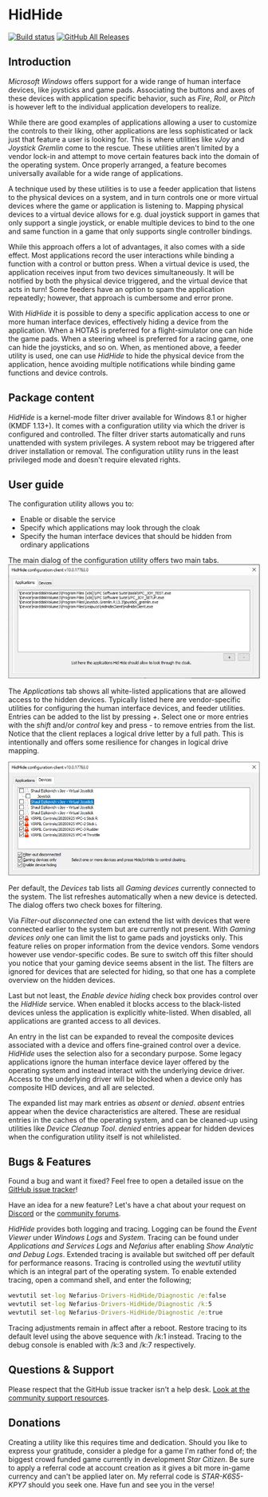 # HidHide

[![Build status](https://ci.appveyor.com/api/projects/status/s3t4ffx5fnfw5g65/branch/master?svg=true)](https://ci.appveyor.com/project/nefarius/hidhide/branch/master) [![GitHub All Releases](https://img.shields.io/github/downloads/ViGEm/HidHide/total)](https://somsubhra.com/github-release-stats/?username=ViGEm&repository=HidHide)

## Introduction

*Microsoft Windows* offers support for a wide range of human interface devices, like joysticks and game pads.
Associating the buttons and axes of these devices with application specific behavior, such as *Fire*, *Roll*, or *Pitch*
is however left to the individual application developers to realize.

While there are good examples of applications allowing a user to customize the controls to their liking, other
applications are less sophisticated or lack just that feature a user is looking for. This is where utilities like *vJoy*
and *Joystick Gremlin* come to the rescue. These utilities aren't limited by a vendor lock-in and attempt to move
certain features back into the domain of the operating system. Once properly arranged, a feature becomes
universally available for a wide range of applications.

A technique used by these utilities is to use a feeder application that listens to the physical devices on a system,
and in turn controls one or more virtual devices where the game or application is listening to. Mapping physical
devices to a virtual device allows for e.g. dual joystick support in games that only support a single joystick, or
enable multiple devices to bind to the one and same function in a game that only supports single controller bindings.

While this approach offers a lot of advantages, it also comes with a side effect. Most applications record the user
interactions while binding a function with a control or button press. When a virtual device is used, the application
receives input from two devices simultaneously. It will be notified by both the physical device triggered, and the
virtual device that acts in turn! Some feeders have an option to spam the application repeatedly; however, that approach is
cumbersome and error prone.

With *HidHide* it is possible to deny a specific application access to one or more human interface devices, effectively
hiding a device from the application. When a HOTAS is preferred for a flight-simulator one can hide the game pads.
When a steering wheel is preferred for a racing game, one can hide the joysticks, and so on. When, as mentioned
above, a feeder utility is used, one can use *HidHide* to hide the physical device from the application, hence avoiding
multiple notifications while binding game functions and device controls.

## Package content

*HidHide* is a kernel-mode filter driver available for Windows 8.1 or higher (KMDF 1.13+). It comes with a configuration
utility via which the driver is configured and controlled. The filter driver starts automatically and runs unattended
with system privileges. A system reboot may be triggered after driver installation or removal. The configuration utility
runs in the least privileged mode and doesn't require elevated rights.

## User guide

The configuration utility allows you to:

- Enable or disable the service
- Specify which applications may look through the cloak
- Specify the human interface devices that should be hidden from ordinary applications

The main dialog of the configuration utility offers two main tabs.
![Screen capture of applications tab](/README/DlgApplications.jpg)

The *Applications* tab shows all white-listed applications that are allowed access to the hidden devices. Typically listed
here are vendor-specific utilities for configuring the human interface devices, and feeder utilities. Entries can be added
to the list by pressing *+*. Select one or more entries with the *shift* and/or *control* key and press *-* to remove entries
from the list. Notice that the client replaces a logical drive letter by a full path. This is intentionally and offers some
resilience for changes in logical drive mapping.

![Screen capture of devices tab](/README/DlgDevices.jpg)

Per default, the *Devices* tab lists all *Gaming devices* currently connected to the system. The list refreshes automatically
when a new device is detected. The dialog offers two check boxes for filtering.

Via *Filter-out disconnected* one can extend the list with devices that were connected earlier to the system but are
currently not present. With *Gaming devices only* one can limit the list to game pads and joysticks only. This feature
relies on proper information from the device vendors. Some vendors however use vendor-specific codes. Be sure to
switch off this filter should you notice that your gaming device seems absent in the list. The filters are ignored for
devices that are selected for hiding, so that one has a complete overview on the hidden devices.

Last but not least, the *Enable device hiding* check box provides control over the *HidHide* service. When enabled it
blocks access to the black-listed devices unless the application is explicitly white-listed. When disabled, all applications
are granted access to all devices.

An entry in the list can be expanded to reveal the composite devices associated with a device and offers fine-grained
control over a device. *HidHide* uses the selection also for a secondary purpose. Some legacy applications ignore the
human interface device layer offered by the operating system and instead interact with the underlying device driver.
Access to the underlying driver will be blocked when a device only has composite HID devices, and all are selected.

The expanded list may mark entries as *absent* or *denied*. *absent* entries appear when the device characteristics are altered.
These are residual entries in the caches of the operating system, and can be cleaned-up using utilities like *Device Cleanup Tool*.
*denied* entries appear for hidden devices when the configuration utility itself is not whilelisted.

## Bugs & Features

Found a bug and want it fixed? Feel free to open a detailed issue on the [GitHub issue tracker](../../issues)!

Have an idea for a new feature? Let's have a chat about your request on [Discord](https://discord.vigem.org) or the [community forums](https://forums.vigem.org).

*HidHide* provides both logging and tracing. Logging can be found the *Event Viewer* under *Windows Logs* and *System*.
Tracing can be found under *Applications and Services Logs* and *Nefarius* after enabling *Show Analytic and Debug Logs*.
Extended tracing is available but switched off per default for performance reasons. Tracing is controlled using the *wevtutil* utility
which is an integral part of the operating system. To enable extended tracing, open a command shell, and enter the following;

```cmd
wevtutil set-log Nefarius-Drivers-HidHide/Diagnostic /e:false
wevtutil set-log Nefarius-Drivers-HidHide/Diagnostic /k:5
wevtutil set-log Nefarius-Drivers-HidHide/Diagnostic /e:true
```

Tracing adjustments remain in affect after a reboot. Restore tracing to its default level using the above sequence with /k:1 instead.
Tracing to the debug console is enabled with /k:3 and /k:7 respectively.

## Questions & Support

Please respect that the GitHub issue tracker isn't a help desk. [Look at the community support resources](https://vigem.org/Community-Support/).

## Donations

Creating a utility like this requires time and dedication. Should you like to express your gratitude, consider a pledge
for a game I'm rather fond of; the biggest crowd funded game currently in development *Star Citizen*. Be sure to apply a
referral code at account creation as it gives a bit more in-game currency and can't be applied later on. My referral code
is *STAR-K6S5-KPY7* should you seek one. Have fun and see you in the verse!
